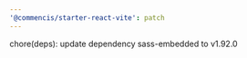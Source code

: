 ```yaml
---
'@commencis/starter-react-vite': patch
---
```


chore(deps): update dependency sass-embedded to v1.92.0
